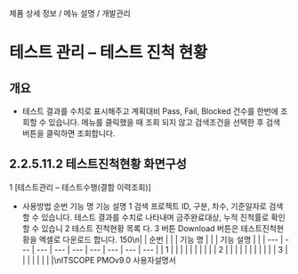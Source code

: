 <!--breadcrumb:제품 상세 정보 / 메뉴 설명 / 개발관리--><span class="md-breadcrumb">제품 상세 정보 / 메뉴 설명 / 개발관리</span>
# 테스트 관리 – 테스트 진척 현황
<!--5th-h2-toc-->
## 개요

- 테스트 결과를 수치로 표시해주고 계획대비 Pass, Fail, Blocked 건수를 한번에 조회할 수 있습니다. 메뉴를 클릭했을 때 조회
되지 않고 검색조건을 선택한 후 검색 버튼을 클릭하면 조회합니다.
## 2.2.5.11.2 테스트진척현황 화면구성
1
[테스트관리 – 테스트수행(결함 이력조회)]
- 사용방법
순번 기능 명 기능 설명
1 검색 프로젝트 ID, 구분, 차수, 기준일자로 검색할 수 있습니다.
테스트 결과를 수치로 나타내며 금주완료대상, 누적 진척률로 확인할 수 있습니
2 테스트 진척현황 목록
다.
3 버튼 Download 버튼은 테스트진척현황을 엑셀로 다운로드 합니다.
150\n|  | 순번 |  |  | 기능 명 |  |  | 기능 설명 |  |
| --- | --- | --- | --- | --- | --- | --- | --- | --- |
| 1 |  |  |  |  |  |  |  |  |
| 2 |  |  |  |  |  |  |  |  |
|  | 3 |  |  |  |  |  |  |  |\nITSCOPE PMOv9.0 사용자설명서
